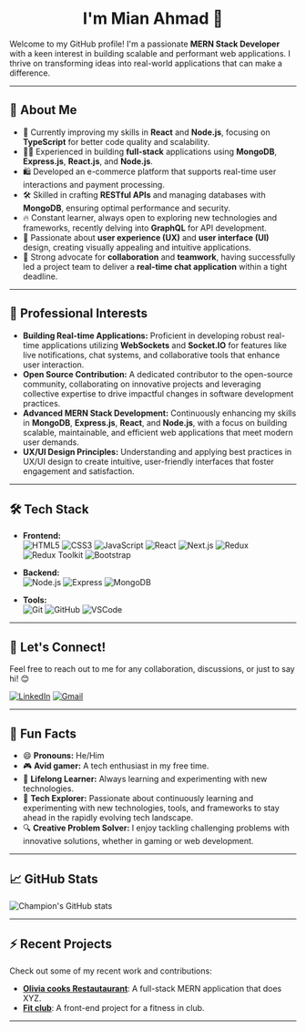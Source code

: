 <div align="center">

# **I'm Mian Ahmad 👋**
 
</div>

Welcome to my GitHub profile! I'm a passionate **MERN Stack Developer** with a keen interest in building scalable and performant web applications. I thrive on transforming ideas into real-world applications that can make a difference.

---

## 🚀 About Me

- 🌱 Currently improving my skills in **React** and **Node.js**, focusing on **TypeScript** for better code quality and scalability.
- 👨‍💻 Experienced in building **full-stack** applications using **MongoDB**, **Express.js**, **React.js**, and **Node.js**. 
- 🛍️ Developed an e-commerce platform that supports real-time user interactions and payment processing.
- 🛠 Skilled in crafting **RESTful APIs** and managing databases with **MongoDB**, ensuring optimal performance and security.
- 🔥 Constant learner, always open to exploring new technologies and frameworks, recently delving into **GraphQL** for API development.
- 🎯 Passionate about **user experience (UX)** and **user interface (UI)** design, creating visually appealing and intuitive applications.
- 🤝 Strong advocate for **collaboration** and **teamwork**, having successfully led a project team to deliver a **real-time chat application** within a tight deadline.

---

## 💼 Professional Interests

- **Building Real-time Applications:** Proficient in developing robust real-time applications utilizing **WebSockets** and **Socket.IO** for features like live notifications, chat systems, and collaborative tools that enhance user interaction.
- **Open Source Contribution:** A dedicated contributor to the open-source community, collaborating on innovative projects and leveraging collective expertise to drive impactful changes in software development practices.
- **Advanced MERN Stack Development:** Continuously enhancing my skills in **MongoDB**, **Express.js**, **React**, and **Node.js**, with a focus on building scalable, maintainable, and efficient web applications that meet modern user demands.
- **UX/UI Design Principles:** Understanding and applying best practices in UX/UI design to create intuitive, user-friendly interfaces that foster engagement and satisfaction.

---

## 🛠️ Tech Stack


- **Frontend:**    
  ![HTML5](https://img.shields.io/badge/HTML5-E34F26?style=for-the-badge&logo=html5&logoColor=white) 
  ![CSS3](https://img.shields.io/badge/CSS3-1572B6?style=for-the-badge&logo=css3&logoColor=white)
  ![JavaScript](https://img.shields.io/badge/JavaScript-323330?style=for-the-badge&logo=javascript&logoColor=F7DF1E)
  ![React](https://img.shields.io/badge/React-20232A?style=for-the-badge&logo=react&logoColor=61DAFB)
  ![Next.js](https://img.shields.io/badge/Next.js-000000?style=for-the-badge&logo=next.js&logoColor=white)
  ![Redux](https://img.shields.io/badge/Redux-764ABC?style=for-the-badge&logo=redux&logoColor=white)
  ![Redux Toolkit](https://img.shields.io/badge/Redux%20Toolkit-593D88?style=for-the-badge&logo=redux&logoColor=white)
  ![Bootstrap](https://img.shields.io/badge/Bootstrap-563D7C?style=for-the-badge&logo=bootstrap&logoColor=white)

- **Backend:**    
  ![Node.js](https://img.shields.io/badge/Node.js-339933?style=for-the-badge&logo=nodedotjs&logoColor=white)
  ![Express](https://img.shields.io/badge/Express.js-404D59?style=for-the-badge)
  ![MongoDB](https://img.shields.io/badge/MongoDB-4EA94B?style=for-the-badge&logo=mongodb&logoColor=white)

- **Tools:**    
  ![Git](https://img.shields.io/badge/Git-F05032?style=for-the-badge&logo=git&logoColor=white)
  ![GitHub](https://img.shields.io/badge/GitHub-181717?style=for-the-badge&logo=github&logoColor=white)
  ![VSCode](https://img.shields.io/badge/VS%20Code-007ACC?style=for-the-badge&logo=visual-studio-code&logoColor=white)

---

## 💬 Let's Connect!

Feel free to reach out to me for any collaboration, discussions, or just to say hi! 😊

[![LinkedIn](https://img.shields.io/badge/LinkedIn-0A66C2?style=for-the-badge&logo=linkedin&logoColor=white)](https://www.linkedin.com/in/mian-ahmad-764882262/) 
[![Gmail](https://img.shields.io/badge/Gmail-D14836?style=for-the-badge&logo=gmail&logoColor=white)](mailto:ahmadsharif965@gmail.com)

---

## 👀 Fun Facts

- 😄 **Pronouns:** He/Him
- 🎮 **Avid gamer:** A tech enthusiast in my free time.
- 🧠 **Lifelong Learner:** Always learning and experimenting with new technologies.
- 🌱 **Tech Explorer:** Passionate about continuously learning and experimenting with new technologies, tools, and frameworks to stay ahead in the rapidly evolving tech landscape.
- 🔍 **Creative Problem Solver:** I enjoy tackling challenging problems with innovative solutions, whether in gaming or web development.
---

## 📈 GitHub Stats

![Champion's GitHub stats](https://github-readme-stats.vercel.app/api?username=itx-Champion&show_icons=true&theme=radical)

---

## ⚡ Recent Projects

Check out some of my recent work and contributions:

- **[Olivia cooks Restautaurant](https://github.com/itx-Champion/Olivi-cooks-restaurant.git)**: A full-stack MERN application that does XYZ.
- **[Fit club](https://github.com/itx-Champion/Fit-club.git)**: A front-end project for a fitness in club.

---

<!--
itx-Champion/itx-Champion is a ✨ special ✨ repository because its `README.md` (this file) appears on your GitHub profile.
You can click the Preview link to take a look at your changes.
-->
